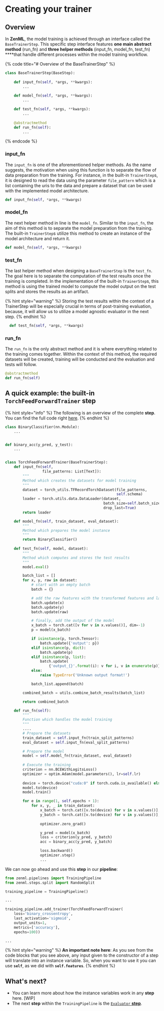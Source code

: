 # Creating your trainer

## Overview

In **ZenML**, the model training is achieved through an interface called the `BaseTrainerStep`. This specific step interface features **one main abstract method** \(run\_fn\) and **three helper methods** \(input\_fn, model\_fn, test\_fn\) ****that handle different processes within the model training workflow.

{% code title="\# Overview of the BaseTrainerStep" %}
```python
class BaseTrainerStep(BaseStep):
    
    def input_fn(self, *args, **kwargs):
        ...
        
    def model_fn(self, *args, **kwargs):
        ...

    def test_fn(self, *args, **kwargs):
        ...
    
    @abstractmethod    
    def run_fn(self):
        ...    
```
{% endcode %}

### input\_fn

The `input_fn` is one of the aforementioned helper methods. As the name suggests, the motivation when using this function is to separate the flow of data preparation from the training. For instance, in the built-in `TrainerStep`s, it is designed to read the data using the parameter `file_pattern` which is a list containing the uris to the data and prepare a dataset that can be used with the implemented model architecture.

```python
def input_fn(self, *args, **kwargs)
```

### model\_fn

The next helper method in line is the `model_fn`. Similar to the `input_fn`, the aim of this method is to separate the model preparation from the training. The built-in `TrainerStep`s utilize this method to create an instance of the model architecture and return it.

```python
def model_fn(self, *args, **kwargs)
```

### test\_fn

The last helper method when designing a `BaseTrainerStep` is the `test_fn`. The goal here is to separate the computation of the test results once the training is completed.  In the implementation of the built-in `TrainerStep`s, this method is using the trained model to compute the model output on the test splits and stores the results as an artifact. 

{% hint style="warning" %}
Storing the test results within the context of a TrainerStep will be especially crucial in terms of post-training evaluation, because, it will allow us to utilize a model agnostic evaluator in the next step.
{% endhint %}

```python
  def test_fn(self, *args, **kwargs)
```

### run\_fn

The `run_fn` is the only abstract method and it is where everything related to the training comes together. Within the context of this method, the required datasets will be created, training will be conducted and the evaluation and tests will follow.

```python
@abstractmethod 
def run_fn(self)
```

## A quick example: the built-in `TorchFeedForwardTrainer` step

{% hint style="info" %}
The following is an overview of the complete **step**. You can find the full code right [here](https://github.com/zenml-io/zenml/blob/main/zenml/steps/trainer/pytorch_trainers/torch_ff_trainer.py,).
{% endhint %}

```python
class BinaryClassifier(nn.Module):
    ...


def binary_acc(y_pred, y_test):
    ...


class TorchFeedForwardTrainer(BaseTrainerStep):
    def input_fn(self,
                 file_patterns: List[Text]):
        """
        Method which creates the datasets for model training
        """
        dataset = torch_utils.TFRecordTorchDataset(file_patterns,
                                                   self.schema)
        loader = torch.utils.data.DataLoader(dataset,
                                             batch_size=self.batch_size,
                                             drop_last=True)
        return loader

    def model_fn(self, train_dataset, eval_dataset):
        """
        Method which prepares the model instance
        """
        return BinaryClassifier()
        
    def test_fn(self, model, dataset):
        """
        Method which computes and stores the test results
        """
        model.eval()

        batch_list = []
        for x, y, raw in dataset:
            # start with an empty batch
            batch = {}

            # add the raw features with the transformed features and labels
            batch.update(x)
            batch.update(y)
            batch.update(raw)

            # finally, add the output of the model
            x_batch = torch.cat([v for v in x.values()], dim=-1)
            p = model(x_batch)

            if isinstance(p, torch.Tensor):
                batch.update({'output': p})
            elif isinstance(p, dict):
                batch.update(p)
            elif isinstance(p, list):
                batch.update(
                    {'output_{}'.format(i): v for i, v in enumerate(p)})
            else:
                raise TypeError('Unknown output format!')

            batch_list.append(batch)

        combined_batch = utils.combine_batch_results(batch_list)

        return combined_batch

    def run_fn(self):
        """
        Function which handles the model training
        """
        ....
        # Prepare the datasets
        train_dataset = self.input_fn(train_split_patterns)
        eval_dataset = self.input_fn(eval_split_patterns)

        # Prepare the model
        model = self.model_fn(train_dataset, eval_dataset)
        
        # Execute the training
        criterion = nn.BCEWithLogitsLoss()
        optimizer = optim.Adam(model.parameters(), lr=self.lr)
        
        device = torch.device("cuda:0" if torch.cuda.is_available() else "cpu")
        model.to(device)
        model.train()

        for e in range(1, self.epochs + 1):
            for x, y, _ in train_dataset:
                x_batch = torch.cat([v.to(device) for v in x.values()], dim=-1)
                y_batch = torch.cat([v.to(device) for v in y.values()], dim=-1)
                
                optimizer.zero_grad()

                y_pred = model(x_batch)
                loss = criterion(y_pred, y_batch)
                acc = binary_acc(y_pred, y_batch)

                loss.backward()
                optimizer.step()                
                ...
```

We can now go ahead and use this **step** in our **pipeline**:

```python
from zenml.pipelines import TrainingPipeline
from zenml.steps.split import RandomSplit

training_pipeline = TrainingPipeline()

...

training_pipeline.add_trainer(TorchFeedForwardTrainer(
    loss='binary_crossentropy',
    last_activation='sigmoid',
    output_units=1,
    metrics=['accuracy'],
    epochs=100))

...
```

{% hint style="warning" %}
**An important note here**: As you see from the code blocks that you see above, any input given to the constructor of a step will translate into an instance variable. So, when you want to use it you can use **`self`**, as we did with **`self.features`**.
{% endhint %}

## What's next?

* You can learn more about how the instance variables work in any **step** here. \[WIP\]
* The next **step** within the `TrainingPipeline` is the [`Evaluator` **step**](evaluator.md).

